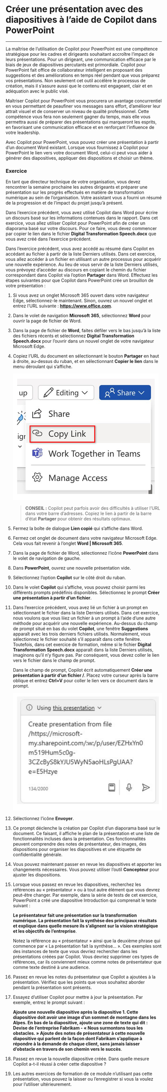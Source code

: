 
# Créer une présentation avec des diapositives à l’aide de Copilot dans PowerPoint
---
La maîtrise de l’utilisation de Copilot pour PowerPoint est une compétence stratégique pour les cadres et dirigeants souhaitant accroître l’impact de leurs présentations. Pour un dirigeant, une communication efficace par le biais de jeux de diapositives percutants est primordiale. Copilot pour PowerPoint fait office de collaborateur intelligent en proposant des suggestions et des améliorations en temps réel pendant que vous préparez vos présentations. Non seulement cet outil accélère le processus de création, mais il s’assure aussi que le contenu est engageant, clair et en adéquation avec le public visé.

Maîtriser Copilot pour PowerPoint vous procurera un avantage concurrentiel en vous permettant de peaufiner vos messages sans effort, d’améliorer leur attrait visuel et de conserver un niveau de qualité professionnel. Cette compétence vous fera non seulement gagner du temps, mais elle vous permettra aussi de préparer des présentations qui marqueront les esprits, en favorisant une communication efficace et en renforçant l’influence de votre leadership.

Avec Copilot pour PowerPoint, vous pouvez créer une présentation à partir d’un document Word existant. Lorsque vous fournissez à Copilot pour PowerPoint le lien vers votre document Word, celui-ci peut vous aider à générer des diapositives, appliquer des dispositions et choisir un thème.

### Exercice

En tant que directeur technique de votre organisation, vous devez rencontrer la semaine prochaine les autres dirigeants et préparer une présentation sur les progrès effectués en matière de transformation numérique au sein de l’organisation. Votre assistant vous a fourni un résumé de la progression et de l’impact du projet jusqu’à présent.

Dans l’exercice précédent, vous avez utilisé Copilot dans Word pour écrire un discours basé sur les informations contenues dans le rapport. Dans cet exercice, vous allez utiliser Copilot pour PowerPoint afin de créer un diaporama basé sur votre discours. Pour ce faire, vous devez commencer par copier le lien dans le fichier **Digital Transformation Speech.docx** que vous avez créé dans l’exercice précédent.

Dans l’exercice précédent, vous avez accédé au résumé dans Copilot en accédant au fichier à partir de la liste Derniers utilisés. Dans cet exercice, vous allez accéder à un fichier en utilisant un autre processus pour acquérir une nouvelle expérience. Au lieu de vous servir de la liste Derniers utilisés, vous prévoyez d’accéder au discours en copiant le chemin du fichier correspondant dans Copilot via l’option **Partager** dans Word. Effectuez les étapes suivantes pour que Copilot dans PowerPoint crée un brouillon de votre présentation :

1.  Si vous avez un onglet Microsoft 365 ouvert dans votre navigateur Edge, sélectionnez-le maintenant. Sinon, ouvrez un nouvel onglet et entrez l’URL suivante : **https://www.office.com**.

2.  Dans le volet de navigation **Microsoft 365**, sélectionnez **Word** pour ouvrir la page de fichier de Word.

3.  Dans la page de fichier de **Word**, faites défiler vers le bas jusqu’à la liste des fichiers récents et sélectionnez **Digital Transformation Speech.docx** pour l’ouvrir dans un nouvel onglet de votre navigateur Microsoft Edge.

4.  Copiez l’URL du document en sélectionnant le bouton **Partager** en haut à droite, au-dessus du ruban, et en sélectionnant **Copier le lien** dans le menu déroulant qui s’affiche.
    
    ![Capture d’écran montrant le menu Partager et l’option Copier le lien mise en évidence.](../media/share-menu-with-copy-link-9fd1c60a.png)
    
    
     > **CONSEIL :** Copilot peut parfois avoir des difficultés à utiliser l’URL dans votre barre d’adresses. Copiez le lien à partir de la barre d’état **Partager** pour obtenir des résultats optimaux.

5.  Fermez la boîte de dialogue **Lien copié** qui s’affiche dans Word.

6.  Fermez cet onglet de document dans votre navigateur Microsoft Edge. Cela vous fait revenir à l’onglet **Word \| Microsoft 365**.

7.  Dans la page de fichier de Word, sélectionnez l’icône **PowerPoint** dans le volet de navigation de gauche.

8.  Dans **PowerPoint**, ouvrez une nouvelle présentation vide.

9.  Sélectionnez l’option **Copilot** sur le côté droit du ruban.

10. Dans le volet **Copilot** qui s’affiche, vous pouvez choisir parmi les différents prompts prédéfinis disponibles. Sélectionnez le prompt **Créer une présentation à partir d’un fichier**.

11. Dans l’exercice précédent, vous avez lié un fichier à un prompt en sélectionnant le fichier dans la liste Derniers utilisés. Dans cet exercice, nous voulons que vous liiez un fichier à un prompt à l’aide d’une autre méthode pour acquérir une nouvelle expérience. Au-dessus du champ de prompt situé en bas du volet **Copilot**, une fenêtre **Suggestions** apparaît avec les trois derniers fichiers utilisés. Normalement, vous sélectionnez le fichier souhaité s’il apparaît dans cette fenêtre. Toutefois, dans cet exercice de formation, même si le fichier **Digital Transformation Speech.docx** apparaît dans la liste Derniers utilisés, imaginons qu’il n’y figure pas. Par conséquent, vous devez coller le lien vers le fichier dans le champ de prompt.
    
    Dans le champ de prompt, Copilot écrit automatiquement **Créer une présentation à partir d’un fichier /**. Placez votre curseur après la barre oblique et entrez **Ctrl+V** pour coller le lien vers ce document dans le prompt.
    
    ![Capture d’écran montrant le champ de prompt Copilot dans PowerPoint avec le prompt Créer une présentation à partir d’un fichier et le lien vers le fichier.](../media/copilot-ppt-prompt-with-file-link-690f74ed.png)
    
12. Sélectionnez l’icône **Envoyer**.

13. Ce prompt déclenche la création par Copilot d’un diaporama basé sur le document. Ce faisant, il affiche le plan de la présentation et une liste de fonctionnalités incluses dans la présentation. Ces fonctionnalités peuvent comprendre des notes de présentateur, des images, des dispositions pour organiser les diapositives et une étiquette de confidentialité générale.

14. Vous pouvez maintenant passer en revue les diapositives et apporter les changements nécessaires. Vous pouvez utiliser l’outil **Concepteur** pour ajuster les dispositions.

15. Lorsque vous passez en revue les diapositives, recherchez les références au « présentateur » ou à tout autre élément que vous devrez peut-être changer. Par exemple, dans la série de tests de cet exercice, PowerPoint a créé une diapositive Introduction qui comprenait le texte suivant :
    
    **Le présentateur fait une présentation sur la transformation numérique. La présentation fait la synthèse des principaux résultats et explique dans quelle mesure ils s’alignent sur la vision stratégique et les objectifs de l’entreprise**.
    
    Notez la référence au « présentateur » ainsi que la deuxième phrase qui commence par « La présentation fait la synthèse... ». Ces exemples sont des instances de texte que vous devriez rechercher dans les présentations créées par Copilot. Vous devriez supprimer ces types de références, car ils conviennent mieux comme notes de présentateur que comme texte destiné à une audience.

16. Passez en revue les notes du présentateur que Copilot a ajoutées à la présentation. Vérifiez que les points que vous souhaitez aborder pendant la présentation sont présents.

17. Essayez d’utiliser Copilot pour mettre à jour la présentation. Par exemple, entrez le prompt suivant :
    
    **Ajoute une nouvelle diapositive après la diapositive 1. Cette diapositive doit avoir une image d’un sommet de montagne dans les Alpes. En bas de la diapositive, ajoute une zone de texte qui dit : Devise de l’entreprise Fabrikam - « Nous surmontons tous les obstacles. » Ajoute des notes de présentateur à cette nouvelle diapositive qui parlent de la façon dont Fabrikam s’applique à répondre à la demande de chaque client, sans jamais laisser d’obstacle en travers de son chemin vers le succès**.

18. Passez en revue la nouvelle diapositive créée. Dans quelle mesure Copilot a-t-il réussi à créer cette diapositive ?

19. Les autres exercices de formation de ce module n’utilisant pas cette présentation, vous pouvez la laisser ou l’enregistrer si vous la voulez pour l’utiliser ultérieurement.
